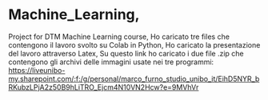 # Machine_Learning,
Project for DTM Machine Learning course,
Ho caricato tre files che contengono il lavoro svolto su Colab in Python,
Ho caricato la presentazione del lavoro attraverso Latex,
Su questo link ho caricato i due file .zip che contengono gli archivi delle immagini usate nei tre programmi:
https://liveunibo-my.sharepoint.com/:f:/g/personal/marco_furno_studio_unibo_it/EihD5NYR_bRKubzLPjA2z50B9hLiTRO_Ejcm4N10VN2Hcw?e=9MVhVr
